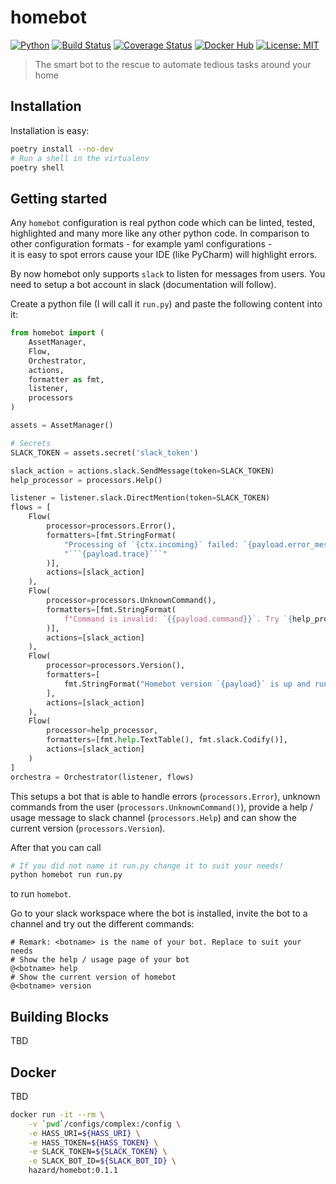 # homebot

[![Python](https://img.shields.io/badge/Python-3.7-green.svg)](https://www.python.org/)
[![Build Status](https://travis-ci.org/HazardDede/homebot.svg?branch=master)](https://travis-ci.org/HazardDede/homebot)
[![Coverage Status](https://coveralls.io/repos/github/HazardDede/homebot/badge.svg?branch=master)](https://coveralls.io/github/HazardDede/homebot?branch=master)
[![Docker Hub](https://img.shields.io/badge/docker-hub-green.svg)](https://hub.docker.com/r/hazard/homebot)
[![License: MIT](https://img.shields.io/badge/License-MIT-yellow.svg)](https://opensource.org/licenses/MIT)


> The smart bot to the rescue to automate tedious tasks around your home

## Installation

Installation is easy:

```bash
poetry install --no-dev
# Run a shell in the virtualenv
poetry shell
```

## Getting started

Any `homebot` configuration is real python code which can be linted, tested, highlighted and many more
like any other python code. In comparison to other configuration formats - for example yaml configurations -  
it is easy to spot errors cause your IDE (like PyCharm) will highlight errors.

By now homebot only supports `slack` to listen for messages from users. 
You need to setup a bot account in slack (documentation will follow).

Create a python file (I will call it `run.py`) and paste the following content into it:

```python
from homebot import (
    AssetManager,
    Flow,
    Orchestrator,
    actions,
    formatter as fmt,
    listener,
    processors
)

assets = AssetManager()

# Secrets
SLACK_TOKEN = assets.secret('slack_token')

slack_action = actions.slack.SendMessage(token=SLACK_TOKEN)
help_processor = processors.Help()

listener = listener.slack.DirectMention(token=SLACK_TOKEN)
flows = [
    Flow(
        processor=processors.Error(),
        formatters=[fmt.StringFormat(
            "Processing of `{ctx.incoming}` failed: `{payload.error_message}`\n"
            "```{payload.trace}```"
        )],
        actions=[slack_action]
    ),
    Flow(
        processor=processors.UnknownCommand(),
        formatters=[fmt.StringFormat(
            f"Command is invalid: `{{payload.command}}`. Try `{help_processor.command}`."
        )],
        actions=[slack_action]
    ),
    Flow(
        processor=processors.Version(),
        formatters=[
            fmt.StringFormat("Homebot version `{payload}` is up and running...")
        ],
        actions=[slack_action]
    ),
    Flow(
        processor=help_processor,
        formatters=[fmt.help.TextTable(), fmt.slack.Codify()],
        actions=[slack_action]
    )
]
orchestra = Orchestrator(listener, flows)

```

This setups a bot that is able to handle errors (`processors.Error`), unknown commands from the user (`processors.UnknownCommand()`),
provide a help / usage message to slack channel (`processors.Help`) and can show the current version (`processors.Version`).

After that you can call

```bash
# If you did not name it run.py change it to suit your needs!
python homebot run run.py
```

to run `homebot`.

Go to your slack workspace where the bot is installed, invite the bot to a channel and try out
the different commands:

```
# Remark: <botname> is the name of your bot. Replace to suit your needs
# Show the help / usage page of your bot
@<botname> help
# Show the current version of homebot
@<botname> version
```

## Building Blocks

TBD

## Docker

TBD

```bash
docker run -it --rm \
    -v `pwd`/configs/complex:/config \
    -e HASS_URI=${HASS_URI} \
    -e HASS_TOKEN=${HASS_TOKEN} \
    -e SLACK_TOKEN=${SLACK_TOKEN} \
    -e SLACK_BOT_ID=${SLACK_BOT_ID} \
    hazard/homebot:0.1.1
```